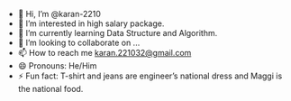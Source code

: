 - 👋 Hi, I’m @karan-2210
- 👀 I’m interested in high salary package.
- 🌱 I’m currently learning Data Structure and Algorithm.
- 💞️ I’m looking to collaborate on ...
- 📫 How to reach me karan.221032@gmail.com
- 😄 Pronouns: He/Him
- ⚡ Fun fact: T-shirt and jeans are engineer’s national dress and Maggi is the national food.

<!---
karan-2210/karan-2210 is a ✨ special ✨ repository because its `README.md` (this file) appears on your GitHub profile.
You can click the Preview link to take a look at your changes.
--->
